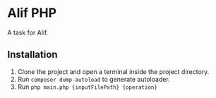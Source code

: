 # Alif PHP
A task for Alif.

## Installation
1. Clone the project and open a terminal inside the project directory.
2. Run `composer dump-autoload` to generate autoloader.
3. Run `php main.php {inputFilePath} {operation}`

